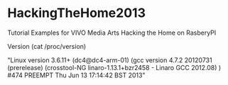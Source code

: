 HackingTheHome2013
==================

Tutorial Examples for VIVO Media Arts Hacking the Home on RasberyPI 

Version (cat /proc/version)

  "Linux version 3.6.11+ (dc4@dc4-arm-01) (gcc version 4.7.2 20120731 (prerelease) (crosstool-NG linaro-1.13.1+bzr2458 - Linaro GCC 2012.08) ) #474 PREEMPT Thu Jun 13 17:14:42 BST 2013"
